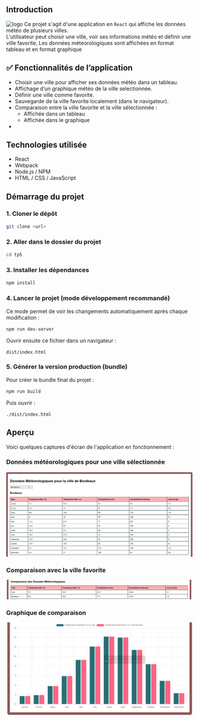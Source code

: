
## Introduction
![logo](src/assets/images/exemple.png)
Ce projet s'agit d'une application en `React` qui affiche les données météo de plusieurs villes.  
L'utilisateur peut choisir une ville, voir ses informations météo et définir une ville favorite, Les données méteorologiques sont affichées en format tableau et en format graphique 

## ✅ Fonctionnalités de l’application

- Choisir une ville pour afficher ses données météo dans un tableau.
- Affichage d’un graphique météo de la ville selectionnée.
- Définir une ville comme favorite.
- Sauvegarde de la ville favorite localement (dans le navigateur).
- Comparaison entre la ville favorite et la ville sélectionnée :
  - Affichée dans un tableau
  - Affichée dans le graphique
- 
## Technologies utilisée
- React  
- Webpack  
- Node.js / NPM  
- HTML / CSS / JavaScript 
## Démarrage du projet
### 1. Cloner le dépôt

```bash
git clone <url>
```
### 2. Aller dans le dossier du projet
```bash
cd tp5
```

### 3. Installer les dépendances
```bash
npm install
```

### 4. Lancer le projet (mode développement recommandé)
Ce mode permet de voir les changements automatiquement après chaque modification :
```bash
npm run dev-server
```
Ouvrir ensuite ce fichier dans un navigateur :

```
dist/index.html
```

### 5. Générer la version production (bundle)

Pour créer le bundle final du projet :
```bash
npm run build
```

Puis ouvrir :
```
./dist/index.html
```

## Aperçu

Voici quelques captures d'écran de l'application en fonctionnement :

### Données météorologiques pour une ville sélectionnée
![Données pour une ville](src/assets/images/donnee-pour-une-ville.png)

### Comparaison avec la ville favorite
![Comparaison avec la ville favorite](src/assets/images/comparaison-avec-ville-favorite.png)

### Graphique de comparaison
![Graphique de comparaison](src/assets/images/graph-comparaison.png)
